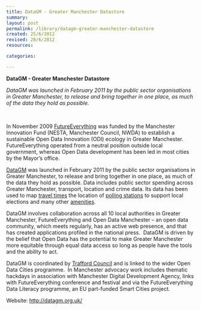 ```yaml
---
title: DataGM - Greater Manchester Datastore
summary:
layout: post
permalink: /library/datagm-greater-manchester-datastore
created: 25/6/2012
revised: 28/6/2012
resources:

categories:

---
```


<p><strong>DataGM - Greater Manchester Datastore</strong></p>
<p><em>DataGM was launched in February 2011 by the public sector organisations in Greater Manchester, to release and bring together in one place, as much of the data they hold as possible.</em></p>
<p> </p>
<p>In November 2009 <a href="http://futureeverything.org/" rel="nofollow">FutureEverything</a> was funded by the Manchester Innovation Fund (NESTA, Manchester Council, NWDA) to establish a sustainable Open Data Innovation (ODI) ecology in Greater Manchester. FutureEverything operated from a neutral position outside local government, whereas Open Data development has been led in most cities by the Mayor’s office.</p>
<p><a href="http://datagm.org.uk/" rel="nofollow">DataGM</a> was launched in February 2011 by the public sector organisations in Greater Manchester, to release and bring together in one place, as much of the data they hold as possible. Data includes public sector spending across Greater Manchester, transport, location and crime data. Its data has been used to map <a href="/library/Mapnificent" rel="nofollow">travel times</a> the location of <a href="/library/Trafford-Polling-Stations" rel="nofollow">polling stations</a> to support local elections and many other <a href="/library/Manchester-Amenity-Maps" rel="nofollow">amenities</a>.</p>
<p>DataGM involves collaboration across all 10 local authorities in Greater Manchester, FutureEverything and Open Data Manchester – an open data community, which meets regularly, has an active web presence, and that has created applications profiled in the national press.  DataGM is driven by the belief that Open Data has the potential to make Greater Manchester more equitable through equal data access so long as people have the tools and the ability to act. </p>
<p>DataGM is coordinated by <a href="/library/InfoTrafford" rel="nofollow">Trafford Council</a> and is linked to the wider Open Data Cities programme.  In Manchester advocacy work includes thematic hackdays in association with Manchester Digital Development Agency, links with FutureEverything conference and festival and via the FutureEverything Data Literacy programme, an EU part-funded Smart Cities project.</p>
<p>Website: <a href="http://datagm.org.uk/" rel="nofollow">http://datagm.org.uk/</a></p>

